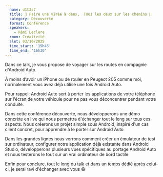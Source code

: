 ```yaml
---
  name: d1t3s7
  title: 🎵​ Faire une virée à deux,  Tous les deux sur les chemins 🎵​
  category: Découverte
  format: Conférence
  speakers: 
    - Rémi Leclere
  room: Créativité
  slot: 03/10/2025
  time_start: '15h45'
  time_end: '16h30'
---
```

Dans ce talk, je vous propose de voyager sur les routes en compagnie d'Android Auto.

À moins d’avoir un iPhone ou de rouler en Peugeot 205 comme moi, normalement vous avez déjà utilisé une fois Android Auto.

Pour rappel: Android Auto sert à porter les applications de votre téléphone sur l'écran de votre véhicule pour ne pas vous déconcentrer pendant votre conduite.

Dans cette conférence découverte, nous développerons une démo concrète en live qui nous permettra d'échanger tout le long sur tous ces aspects. Nous créerons un projet simple sous Android, inspiré d'un cas client concret, pour apprendre à le porter sur Android Auto

Dans les grandes lignes nous verrons comment créer un émulateur de test sur ordinateur, configurer notre application déjà existante dans Android Studio, développerons plusieurs vues spécifiques au portage Android Auto et nous testerons le tout sur un vrai ordinateur de bord tactile ​

Enfin pour conclure, tout le long du talk et dans un temps dédié après celui-ci, je serai ravi d'échanger avec vous 😃​
